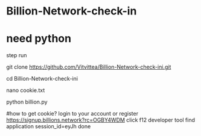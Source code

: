 # Billion-Network-check-in
# need python

step run

git clone https://github.com/Vitvittea/Billion-Network-check-ini.git


cd Billion-Network-check-ini


nano cookie.txt    

python billion.py

#how to get cookie?
login to your account
or register https://signup.billions.network?rc=OGBY4WDM
click f12 developer tool
find application
session_id=eyJh  done
